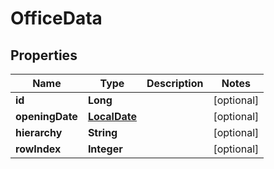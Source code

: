 

# OfficeData

## Properties

Name | Type | Description | Notes
------------ | ------------- | ------------- | -------------
**id** | **Long** |  |  [optional]
**openingDate** | [**LocalDate**](LocalDate.md) |  |  [optional]
**hierarchy** | **String** |  |  [optional]
**rowIndex** | **Integer** |  |  [optional]



